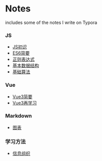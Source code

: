 # Notes
includes some of the notes I write on Typora
### JS

- [JS初识](main/Notes/1JS)
- [ES6简要](2ES6.md)
- [正则表达式](3正则表达式(使用JS).md)
- [基本数据结构](4JS基本数据结构.md)
- [基础算法](5JS基础算法.md)

### Vue

- [Vue3简要](VUE3简要.md)
- [Vue3再学习](Vue3学习.md)

### Markdown

- [图表](图表教程.md)

### 学习方法

- [信息组织](信息组织--获取信息时的处理办法.md)
